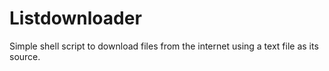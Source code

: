 # Listdownloader
Simple shell script to download files from the internet using a text file as its source.
